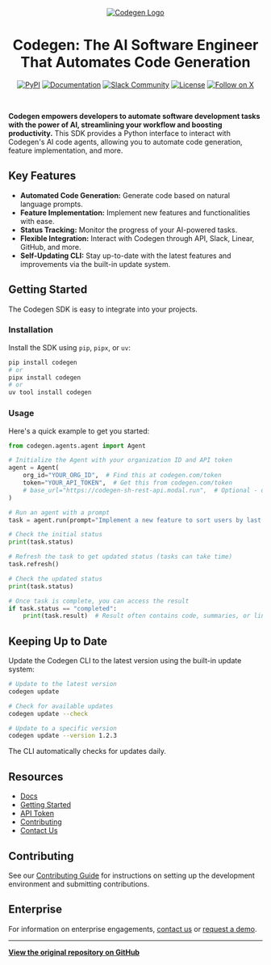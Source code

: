 <p align="center">
  <a href="https://docs.codegen.com">
    <img src="https://i.imgur.com/6RF9W0z.jpeg" alt="Codegen Logo" />
  </a>
</p>

<h1 align="center">Codegen: The AI Software Engineer That Automates Code Generation</h1>

<div align="center">

[![PyPI](https://img.shields.io/badge/PyPi-codegen-gray?style=flat-square&color=blue)](https://pypi.org/project/codegen/)
[![Documentation](https://img.shields.io/badge/Docs-docs.codegen.com-purple?style=flat-square)](https://docs.codegen.com)
[![Slack Community](https://img.shields.io/badge/Slack-Join-4A154B?logo=slack&style=flat-square)](https://community.codegen.com)
[![License](https://img.shields.io/badge/Code%20License-Apache%202.0-gray?&color=gray)](https://github.com/codegen-sh/codegen-sdk/tree/develop?tab=Apache-2.0-1-ov-file)
[![Follow on X](https://img.shields.io/twitter/follow/codegen?style=social)](https://x.com/codegen)

</div>

<br />

**Codegen empowers developers to automate software development tasks with the power of AI, streamlining your workflow and boosting productivity.** This SDK provides a Python interface to interact with Codegen's AI code agents, allowing you to automate code generation, feature implementation, and more.

## Key Features

*   **Automated Code Generation:** Generate code based on natural language prompts.
*   **Feature Implementation:**  Implement new features and functionalities with ease.
*   **Status Tracking:** Monitor the progress of your AI-powered tasks.
*   **Flexible Integration:** Interact with Codegen through API, Slack, Linear, GitHub, and more.
*   **Self-Updating CLI:** Stay up-to-date with the latest features and improvements via the built-in update system.

## Getting Started

The Codegen SDK is easy to integrate into your projects.

### Installation

Install the SDK using `pip`, `pipx`, or `uv`:

```bash
pip install codegen
# or
pipx install codegen
# or
uv tool install codegen
```

### Usage

Here's a quick example to get you started:

```python
from codegen.agents.agent import Agent

# Initialize the Agent with your organization ID and API token
agent = Agent(
    org_id="YOUR_ORG_ID",  # Find this at codegen.com/token
    token="YOUR_API_TOKEN",  # Get this from codegen.com/token
    # base_url="https://codegen-sh-rest-api.modal.run",  # Optional - defaults to production
)

# Run an agent with a prompt
task = agent.run(prompt="Implement a new feature to sort users by last login.")

# Check the initial status
print(task.status)

# Refresh the task to get updated status (tasks can take time)
task.refresh()

# Check the updated status
print(task.status)

# Once task is complete, you can access the result
if task.status == "completed":
    print(task.result)  # Result often contains code, summaries, or links
```

## Keeping Up to Date

Update the Codegen CLI to the latest version using the built-in update system:

```bash
# Update to the latest version
codegen update

# Check for available updates
codegen update --check

# Update to a specific version
codegen update --version 1.2.3
```
The CLI automatically checks for updates daily.

## Resources

*   [Docs](https://docs.codegen.com)
*   [Getting Started](https://docs.codegen.com/introduction/getting-started)
*   [API Token](https://codegen.com/token)
*   [Contributing](CONTRIBUTING.md)
*   [Contact Us](https://codegen.com/contact)

## Contributing

See our [Contributing Guide](CONTRIBUTING.md) for instructions on setting up the development environment and submitting contributions.

## Enterprise

For information on enterprise engagements, [contact us](https://codegen.com/contact) or [request a demo](https://codegen.com/request-demo).

---

**[View the original repository on GitHub](https://github.com/codegen-sh/codegen)**